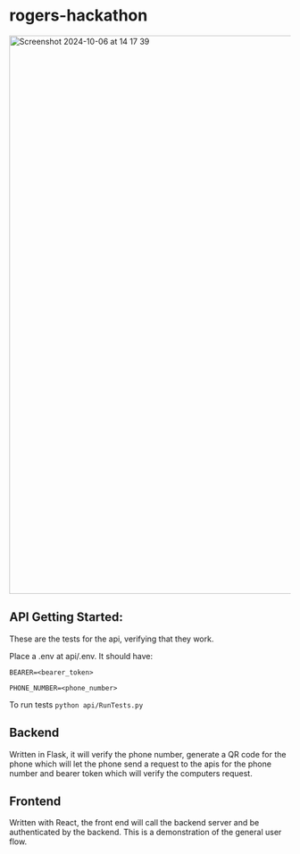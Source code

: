 # rogers-hackathon
<img width="1000" alt="Screenshot 2024-10-06 at 14 17 39" src="https://github.com/user-attachments/assets/f7877b44-b0bd-4c46-b87b-9af6c2d3682d">

## API Getting Started:
These are the tests for the api, verifying that they work.

Place a .env at api/.env. It should have:
```
BEARER=<bearer_token>

PHONE_NUMBER=<phone_number>
```

To run tests `python api/RunTests.py`

## Backend
Written in Flask, it will verify the phone number, generate a QR code for the phone which will let the phone send a request to the apis for the phone number and bearer token which will verify the computers request.

## Frontend
Written with React, the front end will call the backend server and be authenticated by the backend. This is a demonstration of the general user flow.
